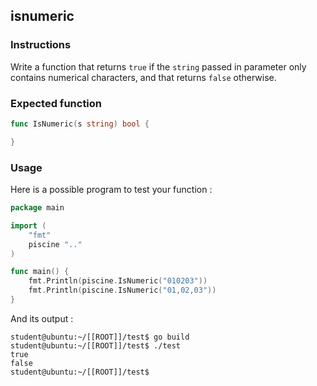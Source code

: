 ## isnumeric

### Instructions

Write a function that returns `true` if the `string` passed in parameter only contains numerical characters, and that returns `false` otherwise.

### Expected function

```go
func IsNumeric(s string) bool {

}
```

### Usage

Here is a possible program to test your function :

```go
package main

import (
	"fmt"
	piscine ".."
)

func main() {
	fmt.Println(piscine.IsNumeric("010203"))
	fmt.Println(piscine.IsNumeric("01,02,03"))
}
```

And its output :

```console
student@ubuntu:~/[[ROOT]]/test$ go build
student@ubuntu:~/[[ROOT]]/test$ ./test
true
false
student@ubuntu:~/[[ROOT]]/test$
```
